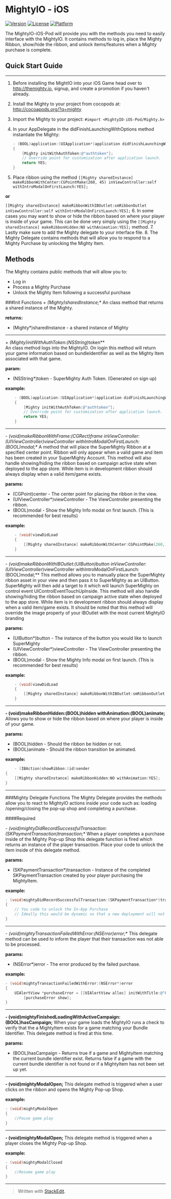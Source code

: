 MightyIO - iOS
=====================
[![Version](https://img.shields.io/cocoapods/v/MightyIO-iOS-Pod.svg?style=flat)](http://cocoadocs.org/docsets/MightyIO-iOS-Pod)
[![License](https://img.shields.io/cocoapods/l/MightyIO-iOS-Pod.svg?style=flat)](http://cocoadocs.org/docsets/MightyIO-iOS-Pod)
[![Platform](https://img.shields.io/cocoapods/p/MightyIO-iOS-Pod.svg?style=flat)](http://cocoadocs.org/docsets/MightyIO-iOS-Pod)

The MightyIO-iOS-Pod will provide you with the methods you need to easily interface with the MightyIO.  It contains methods to log in, place the Mighty Ribbon, show/hide the ribbon, and unlock items/features when a Mighty purchase is complete.

## Quick Start Guide
-----

1. Before installing the MightIO into your iOS Game head over to http://themighty.io, signup, and create a promotion if you haven't already.
2. Install the Mighty to your project from cocopods at: http://cocoapods.org/?q=mighty
3. Import the Mighty to your project: `#import <MightyIO-iOS-Pod/Mighty.h>`
4. In your AppDelegate in the didFinishLaunchingWithOptions method instantiate the Mighty:
    
    ```objective-c
    - (BOOL)application:(UIApplication*)application didFinishLaunchingWithOptions:(NSDictionary*)launchOptions
    {
        [Mighty initWithAuthToken:@"authtoken"];
        // Override point for customization after application launch.
        return YES;
    }
    ```
5. Place ribbon using the method ``[[Mighty sharedInstance] makeRibbonWithCenter:CGPointMake(260, 45) inViewController:self withIntroModalOnFirstLaunch:YES];`` 

**or** 

``[[Mighty sharedInstance] makeRibbonWithIBOutlet:smRibbonOutlet inViewController:self withIntroModalOnFirstLaunch:YES];``
6. In some cases you may want to show or hide the ribbon based on where your player is inside of your game.  This can be done very simply using the ``[[Mighty sharedInstance] makeRibbonHidden:NO withAnimation:YES];``  method.
7. Lastly make sure to add the Mighty delegate to your interface file.
8. The Mighty Delegate contains methods that will allow you to respond to a Mighty Purchase by unlocking the Mighty Item. 


Methods
-----
The Mighty contains public methods that will allow you to:

* Log in
* Process a Mighty Purchase
* Unlock the Mighty Item following a successful purchase

###Init Functions
**+ (Mighty*)sharedInstance;**
An class method that returns a shared instance of the Mighty.

**returns:**

* (Mighty*)sharedInstance - a shared instance of Mighty
___

**+ (Mighty*)initWithAuthToken:(NSString*)token**  
An class method logs into the MightyIO. On login this method will return your game information based on bundleIdentifier as well as the Mighty Item associated with that game.

**param:**

* (NSString*)token - SuperMighty Auth Token.  (Generated on sign up)

**example:**
```objective-c
    - (BOOL)application:(UIApplication*)application didFinishLaunchingWithOptions:(NSDictionary*)launchOptions
    {
        [Mighty initWithAuthToken:@"authtoken"];
        // Override point for customization after application launch.
        return YES;
    }
```
___

**- (void)makeRibbonWithFrame:(CGRect)frame inViewController:(UIViewController*)viewController withIntroModalOnFirstLaunch:(BOOL)modal;**
A method that will place the SuperMighty Ribbon at a specified center point.  Ribbon will only appear when a valid game and item has been created in your SuperMighty Account.  This method will also handle showing/hiding the ribbon based on campaign active state  when deployed to the app store.  While item is in development ribbon should always display when a valid item/game exists.

**params:**

* (CGPoint)center - The center point for placing the ribbon in the view.
* (UIViewController*)viewController - The ViewController presenting the ribbon.
* (BOOL)modal - Show the Mighty Info modal on first launch.  (This is recommended for best results)

**example:**
```objective-c
    - (void)viewDidLoad
    {
        [[Mighty sharedInstance] makeRibbonWithCenter:CGPointMake(260, 45) inViewController:self withIntroModalOnFirstLaunch:YES];
    }
```

___

**- (void)makeRibbonWithIBOutlet:(UIButton*)button inViewController:(UIViewController*)viewController withIntroModalOnFirstLaunch:(BOOL)modal;**
This method allows you to manually place the SuperMighty ribbon asset in your view and then pass it to SuperMighty as an UIButton.  SuperMighty will then add a target to it which will launch SuperMighty on control event  UIControlEventTouchUpInside.  This method will also handle showing/hiding the ribbon based on campaign active state  when deployed to the app store.  While item is in development ribbon should always display when a valid item/game exists. It should be noted that this method will override the image property of your IBOutlet with the most current MightyIO branding

**params:**

* (UIButton*)button - The instance of the button you would like to launch SuperMighty
* (UIViewController*)viewController - The ViewController presenting the ribbon.
* (BOOL)modal - Show the Mighty Info modal on first launch.  (This is recommended for best results)

**example:**
```objective-c
    - (void)viewDidLoad
    {
        [[Mighty sharedInstance] makeRibbonWithIBOutlet:smRibbonOutlet inViewController:self withIntroModalOnFirstLaunch:YES];
    }
```
___

**- (void)makeRibbonHidden:(BOOL)hidden withAnimation:(BOOL)animate;**
Allows you to show or hide the ribbon based on where your player is inside of your game. 

**params:**

* (BOOL)hidden - Should the ribbon be hidden or not.
* (BOOL)animate - Should the ribbon transition be animated.

**example:**
```objective-c
    - (IBAction)showRibbon:(id)sender
{
    [[Mighty sharedInstance] makeRibbonHidden:NO withAnimation:YES];
}
```
___


###Mighty Delegate Functions
The Mighty Delegate provides the methods allow you to react to MightyIO actions inside your code such as: loading /opening/closing the pop-up shop and completing a purchase.

####Required

**- (void)mightyDidRecordSuccessfulTransaction:(SKPaymentTransaction*)transaction;**
When a player completes a purchase inside of the Mighty Pop-up Shop this delegate function is fired which returns an instance of the player transaction.  Place your code to unlock the item inside of this delegate method.

**params:**

* (SKPaymentTransaction*)transaction - Instance of the completed SKPaymentTransaction created by your player purchasing the MightyItem.

**example:**
```objective-c
- (void)mightyDidRecordSuccessfulTransaction:(SKPaymentTransaction*)transaction
{
    // You code to unlock the In-App Purchase
    // Ideally this would be dynamic so that a new deployment will not be necessary to create a new MightyItem
}
```
___

**- (void)mightyTransactionFailedWithError:(NSError*)error;**
This delegate method can be used to inform the player that their transaction was not able to be processed.

**params:**

* (NSError*)error - The error produced by the failed purchase.

**example:**
```objective-c
- (void)mightyTransactionFailedWithError:(NSError*)error
{
    UIAlertView *purchaseError = [[UIAlertView alloc] initWithTitle:@"Purchase Error" message:@"There was an error processing their purchase." delegate:self cancelButtonTitle:@"Cancel" otherButtonTitles:nil];
        [purchaseError show];
}
```
___

**- (void)mightyFinishedLoadingWithActiveCampaign:(BOOL)hasCampaign;**
When your game loads the MightyIO runs a check to verify that the a MightyItem exists for a game matching your Bundle Identifier.  This delegate method is fired at this time.

**params:**

* (BOOL)hasCampaign - Returns true if a game and MightyItem matching the current bundle identifier exist.  Returns false if a game with the current bundle identifier is not found or if a MightyItem has not been set up yet.

___

**- (void)mightyModalOpen;**
This delegate method is triggered when a user clicks on the ribbon and opens the Mighty Pop-up Shop.

**example:**
```objective-c
- (void)mightyModalOpen
{
    //Pause game play
}
```

___

**- (void)mightyModalOpen;**
This delegate method is triggered when a player closes the Mighty Pop-up Shop.

**example:**
```objective-c
- (void)mightyModalClosed
{
    //Resume game play
}
```

___


> Written with [StackEdit](https://stackedit.io/).